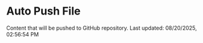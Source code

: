 # Auto Push File

Content that will be pushed to GitHub repository.
Last updated: 08/20/2025, 02:56:54 PM